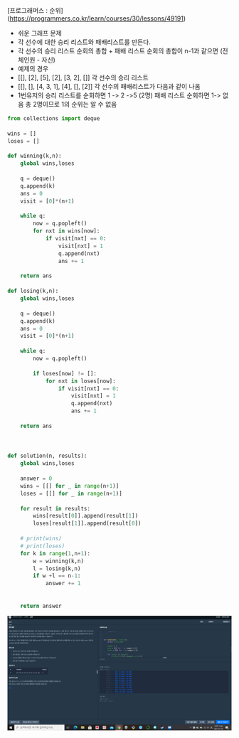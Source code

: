 [프로그래머스 : 순위] (https://programmers.co.kr/learn/courses/30/lessons/49191)



- 쉬운 그래프 문제
- 각 선수에 대한 승리 리스트와 패배리스트를 만든다.
- 각 선수의 승리 리스트 순회의 총합 + 패배 리스트 순회의 총합이 n-1과 같으면 (전체인원 - 자신)
- 예제의 경우
-  [[], [2], [5], [2], [3, 2], []] 각 선수의 승리 리스트
- [[], [], [4, 3, 1], [4], [], [2]] 각 선수의 패배리스트가 다음과 같이 나옴
- 1번유저의 승리 리스트를 순회하면 1 -> 2 ->5 (2명) 패배 리스트 순회하면 1-> 없음 총 2명이므로 1의 순위는 알 수 없음



```python
from collections import deque

wins = []
loses = []

def winning(k,n):
    global wins,loses
    
    q = deque()
    q.append(k)
    ans = 0
    visit = [0]*(n+1)
    
    while q:
        now = q.popleft()
        for nxt in wins[now]:
            if visit[nxt] == 0:
                visit[nxt] = 1
                q.append(nxt)
                ans += 1
                
    return ans

def losing(k,n):
    global wins,loses
    
    q = deque()
    q.append(k)
    ans = 0
    visit = [0]*(n+1)
    
    while q:
        now = q.popleft()
        
        if loses[now] != []:
            for nxt in loses[now]:
                if visit[nxt] == 0:
                    visit[nxt] = 1
                    q.append(nxt)
                    ans += 1
                
    return ans
    


def solution(n, results):
    global wins,loses
    
    answer = 0
    wins = [[] for _ in range(n+1)]
    loses = [[] for _ in range(n+1)]
    
    for result in results:
        wins[result[0]].append(result[1])
        loses[result[1]].append(result[0])
    
    # print(wins)
    # print(loses)
    for k in range(1,n+1):
        w = winning(k,n)
        l = losing(k,n)
        if w +l == n-1:
            answer += 1
            
   
    return answer
```

![20210316_115806](20210316_115806.png)